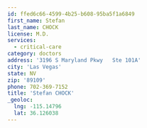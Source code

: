 ```yaml
---
id: ffed6c66-4599-4b25-b608-95ba5f1a6849
first_name: Stefan
last_name: CHOCK
license: M.D.
services:
  - critical-care
category: doctors
address: '3196 S Maryland Pkwy   Ste 101A'
city: 'Las Vegas'
state: NV
zip: '89109'
phone: 702-369-7152
title: 'Stefan CHOCK'
_geoloc:
  lng: -115.14796
  lat: 36.126038
---
```

